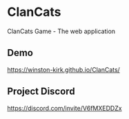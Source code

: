 # ClanCats
ClanCats Game - The web application

## Demo
https://winston-kirk.github.io/ClanCats/

## Project Discord
https://discord.com/invite/V6fMXEDDZx
